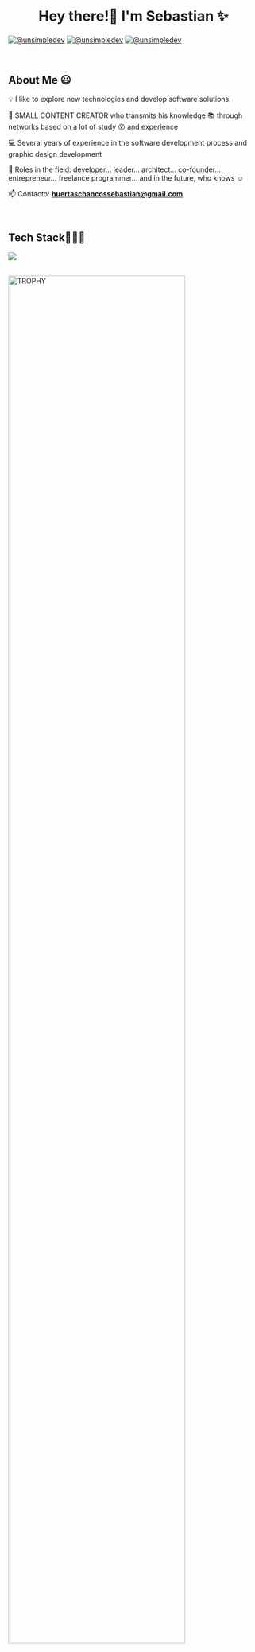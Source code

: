 <h1 align="center">Hey there!👋  I'm Sebastian ✨ </h1> 

<p align="left">
  <a href="https://www.youtube.com/@_zeoliusnt_" target="blank"><img align="center" src="https://img.shields.io/badge/YouTube-FF0000?style=for-the-badge&logo=youtube&logoColor=white" alt="@unsimpledev"  /></a>
<a href="https://www.tiktok.com/@zeoliusnt" target="blank"><img align="center" src="https://img.shields.io/badge/TikTok-000000?style=for-the-badge&logo=tiktok&logoColor=white" alt="@unsimpledev" /></a>
<a href = "mailto:huertaschancossebastian@gmail.com" target="blank"><img align="center" src="https://img.shields.io/badge/Gmail-D14836?style=for-the-badge&logo=gmail&logoColor=white" alt="@unsimpledev"  /></a>
  </p>
<br>
<h2>About Me 😃</h2>
<!--Intro start-->

<p align="left">
💡  I like to explore new technologies and develop software solutions.
  
🎥 SMALL CONTENT CREATOR who transmits his knowledge 📚 through networks based on a lot of study 😵 and experience

💻 Several years of experience in the software development process and graphic design development

📝 Roles in the field: developer... leader... architect... co-founder... entrepreneur... freelance programmer... and in the future, who knows ☺️

📫 Contacto: **huertaschancossebastian@gmail.com**
<!--Intro end-->
  </p>
<br>

<h2 >Tech Stack👨🏻‍💻</h2>
<!--tech stack icons-->
<p align="left">
  <a href="https://skillicons.dev">
    <img src="https://skillicons.dev/icons?i=androidstudio,c,cs,java,php,py,css,html,js,nodejs,mysql,sqlite,firebase,docker,ai,photoshop,premierpro,adobeilustrator,aftereffects,ps&perline=12" />
  </a>
</p>
<br>
<!-------------------------->

</table>
<!--- stats (end) -->

<!--- trophy (start) -->
<div align=left>
  <a href="https://github.com/ryo-ma/github-profile-trophy" title="Go to Source">
      <img align="center" width=84% src="https://github-profile-trophy.vercel.app/?username=unsimpledev&theme=radical&row=1&column=7&margin-h=15&margin-w=5&no-bg=true" alt="TROPHY" />
    </a>
</div>
<!--- trophy (start) -->


</p>        
<!--- stats (end) -->
